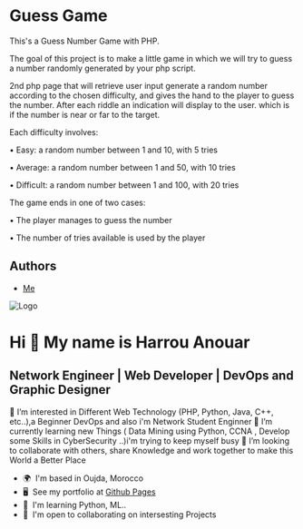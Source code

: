 
# Guess Game
This's a Guess Number Game with PHP.

The goal of this project is to make a little game in which we will try to guess a number
randomly generated by your php script.

2nd php page that will retrieve user input generate a random number
according to the chosen difficulty, and gives the hand to the player to guess the number.
After each riddle an indication will display to the user.
which is if the number is near or far to the target.

Each difficulty involves: 

• Easy: a random number between 1 and 10, with 5 tries

• Average: a random number between 1 and 50, with 10 tries

• Difficult: a random number between 1 and 100, with 20 tries

The game ends in one of two cases: 

• The player manages to guess the number

• The number of tries available is used by the player



## Authors

- [Me](https://github.com/anouarharrou)


![Logo](https://dev-to-uploads.s3.amazonaws.com/uploads/articles/th5xamgrr6se0x5ro4g6.png)



Hi 👋 My name is Harrou Anouar
==============================

Network Engineer | Web Developer | DevOps and Graphic Designer
--------------------------------------------------------------

👀 I’m interested in Different Web Technology (PHP, Python, Java, C++, etc..),a Beginner DevOps and also i'm Network Student Enginner 
🌱 I’m currently learning new Things ( Data Mining using Python, CCNA , Develop some Skills in CyberSecurity ..)i'm trying to keep myself busy 
💞️ I’m looking to collaborate with others, share Knowledge and work together to make this World a Better Place

* 🌍  I'm based in Oujda, Morocco
* 🖥️  See my portfolio at [Github Pages](http://anouarharrou.github.io/)
* 🧠  I'm learning Python, ML..
* 🤝  I'm open to collaborating on intersesting Projects
